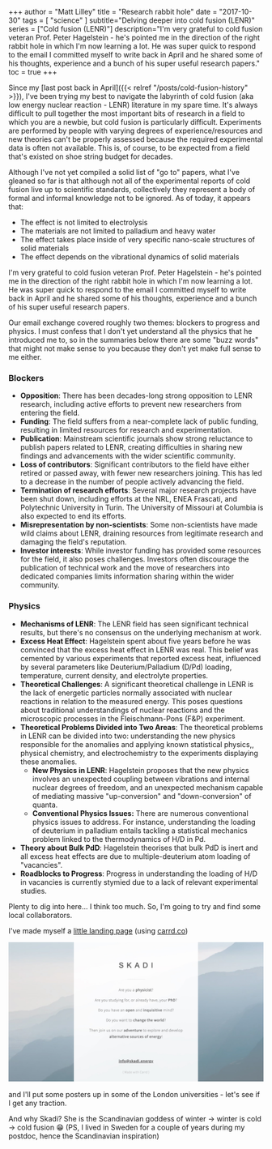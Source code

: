 +++
author = "Matt Lilley"
title = "Research rabbit hole"
date = "2017-10-30"
tags = [
    "science"
]
subtitle="Delving deeper into cold fusion (LENR)"
series = ["Cold fusion (LENR)"]
description="I'm very grateful to cold fusion veteran Prof. Peter Hagelstein - he's pointed me in the direction of the right rabbit hole in which I'm now learning a lot. He was super quick to respond to the email I committed myself to write back in April and he shared some of his thoughts, experience and a bunch of his super useful research papers."
toc = true
+++

Since my [last post back in April]({{< relref "/posts/cold-fusion-history" >}}), I've been trying my best to navigate the labyrinth of cold fusion (aka low energy nuclear reaction - LENR) literature in my spare time. It's always difficult to pull together the most important bits of research in a field to which you are a newbie, but cold fusion is particularly difficult. Experiments are performed by people with varying degrees of experience/resources and new theories can't be properly assessed because the required experimental data is often not available. This is, of course, to be expected from a field that's existed on shoe string budget for decades.

Although I've not yet compiled a solid list of "go to" papers, what I've gleaned so far is that although not all of the experimental reports of cold fusion live up to scientific standards, collectively they represent a body of formal and informal knowledge not to be ignored. As of today, it appears that:
- The effect is not limited to electrolysis
- The materials are not limited to palladium and heavy water
- The effect takes place inside of very specific nano-scale structures of solid materials
- The effect depends on the vibrational dynamics of solid materials

I'm very grateful to cold fusion veteran Prof. Peter Hagelstein - he's pointed me in the direction of the right rabbit hole in which I'm now learning a lot. He was super quick to respond to the email I committed myself to write back in April and he shared some of his thoughts, experience and a bunch of his super useful research papers.

Our email exchange covered roughly two themes: blockers to progress and physics. I must confess that I don't yet understand all the physics that he introduced me to, so in the summaries below there are some "buzz words" that might not make sense to you because they don't yet make full sense to me either.

### Blockers

- **Opposition**: There has been decades-long strong opposition to LENR research, including active efforts to prevent new researchers from entering the field.
- **Funding**: The field suffers from a near-complete lack of public funding, resulting in limited resources for research and experimentation.
- **Publication**: Mainstream scientific journals show strong reluctance to publish papers related to LENR, creating difficulties in sharing new findings and advancements with the wider scientific community.
- **Loss of contributors**: Significant contributors to the field have either retired or passed away, with fewer new researchers joining. This has led to a decrease in the number of people actively advancing the field.
- **Termination of research efforts**: Several major research projects have been shut down, including efforts at the NRL, ENEA Frascati, and Polytechnic University in Turin. The University of Missouri at Columbia is also expected to end its efforts.
- **Misrepresentation by non-scientists**: Some non-scientists have made wild claims about LENR, draining resources from legitimate research and damaging the field's reputation.
- **Investor interests**: While investor funding has provided some resources for the field, it also poses challenges. Investors often discourage the publication of technical work and the move of researchers into dedicated companies limits information sharing within the wider community.


### Physics

- **Mechanisms of LENR**: The LENR field has seen significant technical results, but there's no consensus on the underlying mechanism at work.
- **Excess Heat Effect**: Hagelstein spent about five years before he was convinced that the excess heat effect in LENR was real. This belief was cemented by various experiments that reported excess heat, influenced by several parameters like Deuterium/Palladium (D/Pd) loading, temperature, current density, and electrolyte properties.
- **Theoretical Challenges**: A significant theoretical challenge in LENR is the lack of energetic particles normally associated with nuclear reactions in relation to the measured energy. This poses questions about traditional understandings of nuclear reactions and the microscopic processes in the Fleischmann-Pons (F&P) experiment.
- **Theoretical Problems Divided into Two Areas**: The theoretical problems in LENR can be divided into two: understanding the new physics responsible for the anomalies and applying known statistical physics,, physical chemistry, and electrochemistry to the experiments displaying these anomalies.
  - **New Physics in LENR**: Hagelstein proposes that the new physics involves an unexpected coupling between vibrations and internal nuclear degrees of freedom, and an unexpected mechanism capable of mediating massive "up-conversion" and "down-conversion" of quanta.
  - **Conventional Physics Issues:** There are numerous conventional physics issues to address. For instance, understanding the loading of deuterium in palladium entails tackling a statistical mechanics problem linked to the thermodynamics of H/D in Pd.
- **Theory about Bulk PdD**: Hagelstein theorises that bulk PdD is inert and all excess heat effects are due to multiple-deuterium atom loading of "vacancies".
- **Roadblocks to Progress**: Progress in understanding the loading of H/D in vacancies is currently stymied due to a lack of relevant experimental studies.

Plenty to dig into here... I think too much. So, I'm going to try and find some local collaborators.

I've made myself a [little landing page](https://web.archive.org/web/20180816065239/https://skadi-energy.carrd.co/) (using [carrd.co](https://carrd.co/))

![Screenshot of skadi-energy website](skadi.jpg)

and I'll put some posters up in some of the London universities - let's see if I get any traction.

And why Skadi? She is the Scandinavian goddess of winter → winter is cold → cold fusion 😁 (PS, I lived in Sweden for a couple of years during my postdoc, hence the Scandinavian inspiration)

